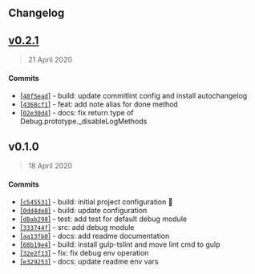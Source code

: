 ## Changelog

## [v0.2.1](https://github.com/pipeletteio/debug/compare/v0.1.0...v0.2.1)

> 21 April 2020

#### Commits
- [[`48f5ead`]](https://github.com/pipeletteio/debug/commit/48f5ead0d7632e34211633d4b980ad7cc8611e1e) - build: update commitlint config and install autochangelog
- [[`4368cf1`]](https://github.com/pipeletteio/debug/commit/4368cf1eff4fd373d201a96a4541ef2fd50ef779) - feat: add note alias for done method
- [[`02e30d4`]](https://github.com/pipeletteio/debug/commit/02e30d412fd8d840a6341172b343969580c1d796) - docs: fix return type of Debug.prototype._disableLogMethods
## v0.1.0

> 18 April 2020

#### Commits
- [[`c545531`]](https://github.com/pipeletteio/debug/commit/c545531a459b2e6e4463925f6b872623efe45500) - build: initial project configuration :tada:
- [[`0dd4de8`]](https://github.com/pipeletteio/debug/commit/0dd4de80460a37045bd845b5eecd5d6600450c24) - build: update configuration
- [[`d8ab298`]](https://github.com/pipeletteio/debug/commit/d8ab29837be6ca3104b118f968905f3446742f8f) - test: add test for default debug module
- [[`333744f`]](https://github.com/pipeletteio/debug/commit/333744fbe653898467364a2d60e413bf63b19446) - src: add debug module
- [[`aa13fb0`]](https://github.com/pipeletteio/debug/commit/aa13fb0bd6f052e89d75f850edb71ce3baaee9dd) - docs: add readme documentation
- [[`68b19e4`]](https://github.com/pipeletteio/debug/commit/68b19e46fb113a0f17892cd47e7410f9189f697c) - build: install gulp-tslint and move lint cmd to gulp
- [[`32e2f13`]](https://github.com/pipeletteio/debug/commit/32e2f1383f1d347088433a12655b9c3c19118109) - fix: fix debug env operation
- [[`e329253`]](https://github.com/pipeletteio/debug/commit/e3292539d2f80affb6820c3c148d7dd298117685) - docs: update readme env vars
